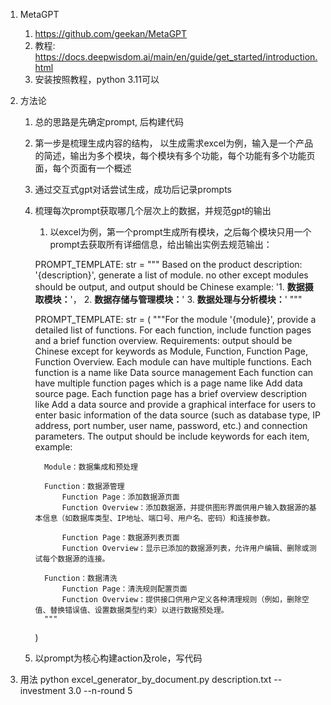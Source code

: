 1. MetaGPT
   1. https://github.com/geekan/MetaGPT
   2. 教程: https://docs.deepwisdom.ai/main/en/guide/get_started/introduction.html
   3. 安装按照教程，python 3.11可以

2. 方法论
   1. 总的思路是先确定prompt, 后构建代码
   2. 第一步是梳理生成内容的结构， 以生成需求excel为例，输入是一个产品的简述，输出为多个模块，每个模块有多个功能，每个功能有多个功能页面，每个页面有一个概述
   3. 通过交互式gpt对话尝试生成，成功后记录prompts
   4. 梳理每次prompt获取哪几个层次上的数据，并规范gpt的输出
      1. 以excel为例，第一个prompt生成所有模块，之后每个模块只用一个prompt去获取所有详细信息，给出输出实例去规范输出：

        PROMPT_TEMPLATE: str = """
            Based on the product description: '{description}', generate a list of module.
            no other except modules should be output, and output should be Chinese
            example:
            '1. **数据摄取模块：**'， 
            2. **数据存储与管理模块：**'
            3. **数据处理与分析模块：**'
            """


        PROMPT_TEMPLATE: str = (
            """For the module '{module}', provide a detailed list of functions. For each function, include function pages and a brief function overview.
            Requirements: 
            output should be Chinese except for keywords as Module, Function, Function Page, Function Overview.
            Each module can have multiple functions.
            Each function is a name like Data source management
            Each function can have multiple function pages which is a page name like Add data source page.
            Each function page has a brief overview description like Add a data source and provide a graphical interface for users to enter basic information of the data source (such as database type, IP address, port number, user name, password, etc.) and connection parameters.
            The output should be include keywords for each item, example:
            
            Module：数据集成和预处理

            Function：数据源管理
                Function Page：添加数据源页面
                Function Overview：添加数据源，并提供图形界面供用户输入数据源的基本信息（如数据库类型、IP地址、端口号、用户名、密码）和连接参数。

                Function Page：数据源列表页面
                Function Overview：显示已添加的数据源列表，允许用户编辑、删除或测试每个数据源的连接。
                
            Function：数据清洗
                Function Page：清洗规则配置页面
                Function Overview：提供接口供用户定义各种清理规则（例如，删除空值、替换错误值、设置数据类型约束）以进行数据预处理。
            """
        )

    3. 以prompt为核心构建action及role，写代码
 3. 用法
   python excel_generator_by_document.py  description.txt --investment 3.0 --n-round 5